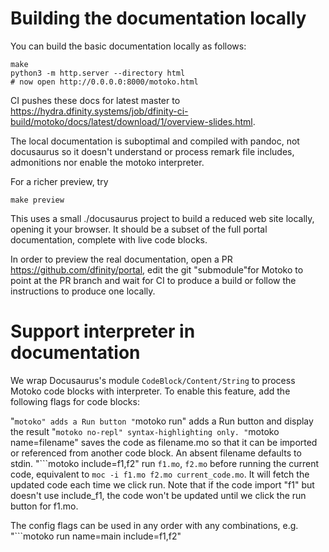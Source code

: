 # Building the documentation locally

You can build the basic documentation locally as follows:

```
make
python3 -m http.server --directory html
# now open http://0.0.0.0:8000/motoko.html
```

CI pushes these docs for latest master to
<https://hydra.dfinity.systems/job/dfinity-ci-build/motoko/docs/latest/download/1/overview-slides.html>.

The local documentation is suboptimal and compiled with pandoc, not
docusaurus so it doesn't understand or process remark file includes,
admonitions nor enable the motoko interpreter.

For a richer preview, try

```
make preview
```

This uses a small ./docusaurus project to build a reduced web site locally, opening it your browser. It should be a subset of the full portal documentation,
complete with live code blocks.

In order to preview the real documentation, open a PR
https://github.com/dfinity/portal, edit the git "submodule"for
Motoko to point at the PR branch and wait for CI to produce a build or
follow the instructions to produce one locally.

# Support interpreter in documentation

We wrap Docusaurus's module `CodeBlock/Content/String` to process Motoko code blocks with interpreter.
To enable this feature, add the following flags for code blocks:

"```motoko" adds a Run button
"```motoko run" adds a Run button and display the result
"```motoko no-repl" syntax-highlighting only.
"```motoko name=filename" saves the code as filename.mo so that it can be imported or referenced from another code block. An absent filename defaults to stdin.
"```motoko include=f1,f2" run `f1.mo`, `f2.mo` before running the current code, equivalent to `moc -i f1.mo f2.mo current_code.mo`. It will fetch the updated code each time we click run. Note that if the code import "f1" but doesn't use include_f1, the code won't be updated until we click the run button for f1.mo.

The config flags can be used in any order with any combinations, e.g.
"```motoko run name=main include=f1,f2"
